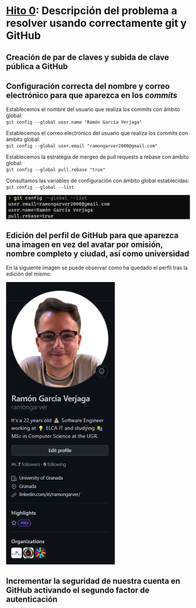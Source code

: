 # [Hito 0]( http://jj.github.io/CC/documentos/proyecto/0.Repositorio): Descripción del problema a resolver usando correctamente git y GitHub

## Creación de par de claves y subida de clave pública a GitHub

## Configuración correcta del nombre y correo electrónico para que aparezca en los *commits*

Establecemos el nombre del usuario que realiza los commits con ámbito global:  
`git config --global user.name "Ramón García Verjaga"`

Establecemos el correo electrónico del usuario que realiza los commits con ámbito global:  
`git config --global user.email "ramongarver2000@gmail.com"`

Establecemos la estrategia de mergeo de pull requests a rebase con ámbito global:  
`git config --global pull.rebase "true"`

Consultamos las variables de configuración con ámbito global establecidas:  
`git config --global --list`

![Variables globales de configuración establecidas - Vista de lista](img/git-config-global-list.png)

## Edición del perfil de GitHub para que aparezca una imagen en vez del avatar por omisión, nombre completo y ciudad, así como universidad

En la siguiente imagen se puede observar como ha quedado el perfil tras la edición del mismo:

![Perfil de Ramón García Verjaga en GitHub](img/profile.png)

## Incrementar la seguridad de nuestra cuenta en GitHub activando el segundo factor de autenticación
